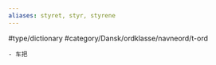 ```yaml
---
aliases: styret, styr, styrene
---
```

#type/dictionary 
#category/Dansk/ordklasse/navneord/t-ord 

	- 车把

